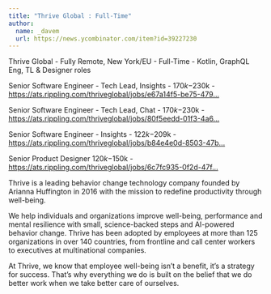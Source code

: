 ```yaml
---
title: "Thrive Global : Full-Time"
author:
  name: _davem
  url: https://news.ycombinator.com/item?id=39227230
---
```

Thrive Global - Fully Remote, New York&#x2F;EU - Full-Time - Kotlin, GraphQL Eng, TL &amp; Designer roles

Senior Software Engineer - Tech Lead, Insights - $170k-$230k - <a href="https:&#x2F;&#x2F;ats.rippling.com&#x2F;thriveglobal&#x2F;jobs&#x2F;e67a14f5-be75-479c-abba-21204fdb4386" rel="nofollow">https:&#x2F;&#x2F;ats.rippling.com&#x2F;thriveglobal&#x2F;jobs&#x2F;e67a14f5-be75-479...</a>

Senior Software Engineer - Tech Lead, Chat - $170k-$230k - <a href="https:&#x2F;&#x2F;ats.rippling.com&#x2F;thriveglobal&#x2F;jobs&#x2F;80f5eedd-01f3-4a62-bd44-6a1cceb52fca" rel="nofollow">https:&#x2F;&#x2F;ats.rippling.com&#x2F;thriveglobal&#x2F;jobs&#x2F;80f5eedd-01f3-4a6...</a>

Senior Software Engineer - Insights - $122k-$209k - <a href="https:&#x2F;&#x2F;ats.rippling.com&#x2F;thriveglobal&#x2F;jobs&#x2F;b84e4e0d-8503-47be-a8fc-d2f12869646d" rel="nofollow">https:&#x2F;&#x2F;ats.rippling.com&#x2F;thriveglobal&#x2F;jobs&#x2F;b84e4e0d-8503-47b...</a>

Senior Product Designer $120k-$150k - <a href="https:&#x2F;&#x2F;ats.rippling.com&#x2F;thriveglobal&#x2F;jobs&#x2F;6c7fc935-0f2d-47fd-853f-db4a977c4a03" rel="nofollow">https:&#x2F;&#x2F;ats.rippling.com&#x2F;thriveglobal&#x2F;jobs&#x2F;6c7fc935-0f2d-47f...</a>

Thrive is a leading behavior change technology company founded by Arianna Huffington in 2016 with the mission to redefine productivity through well-being.

We help individuals and organizations improve well-being, performance and mental resilience with small, science-backed steps and AI-powered behavior change. Thrive has been adopted by employees at more than 125 organizations in over 140 countries, from frontline and call center workers to executives at multinational companies.

At Thrive, we know that employee well-being isn’t a benefit, it’s a strategy for success. That’s why everything we do is built on the belief that we do better work when we take better care of ourselves.
